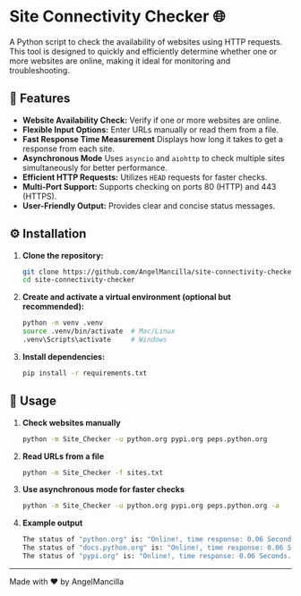 # Site Connectivity Checker 🌐

A Python script to check the availability of websites using HTTP requests. This tool is designed to quickly and efficiently determine whether one or more websites are online, making it ideal for monitoring and troubleshooting.

## 📌 Features

- **Website Availability Check:** Verify if one or more websites are online.
- **Flexible Input Options:** Enter URLs manually or read them from a file.
- **Fast Response Time Measurement** Displays how long it takes to get a response from each site.
- **Asynchronous Mode** Uses ```asyncio``` and ```aiohttp``` to check multiple sites simultaneously for better performance.
- **Efficient HTTP Requests:** Utilizes `HEAD` requests for faster checks.
- **Multi-Port Support:** Supports checking on ports 80 (HTTP) and 443 (HTTPS).
- **User-Friendly Output:** Provides clear and concise status messages.

## ⚙️ Installation

1. **Clone the repository:**  
   ```sh
   git clone https://github.com/AngelMancilla/site-connectivity-checker.git
   cd site-connectivity-checker

2. **Create and activate a virtual environment (optional but recommended):**
   ```sh
   python -m venv .venv
   source .venv/bin/activate  # Mac/Linux
   .venv\Scripts\activate     # Windows
3. **Install dependencies:**
   ```sh
   pip install -r requirements.txt

## 🚀 Usage
1. **Check websites manually**
   ```sh 
   python -m Site_Checker -u python.org pypi.org peps.python.org
2. **Read URLs from a file**
   ```sh
   python -m Site_Checker -f sites.txt
   
3. **Use asynchronous mode for faster checks**
   ```sh
   python -m Site_Checker -u python.org pypi.org peps.python.org -a

4. **Example output**
   ```sh 
   The status of "python.org" is: "Online!, time response: 0.06 Seconds." 👍
   The status of "docs.python.org" is: "Online!, time response: 0.06 Seconds." 👍
   The status of "pypi.org" is: "Online!, time response: 0.06 Seconds." 👍


---

Made with ❤️ by AngelMancilla

